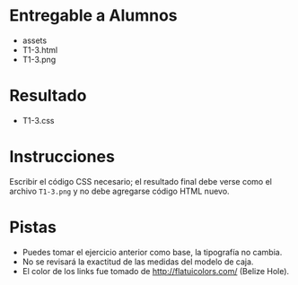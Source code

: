 # Entregable a Alumnos
- assets
- T1-3.html
- T1-3.png

# Resultado
- T1-3.css

# Instrucciones
Escribir el código CSS necesario; el resultado final debe verse como el archivo
`T1-3.png` y no debe agregarse código HTML nuevo.

# Pistas
- Puedes tomar el ejercicio anterior como base, la tipografía no cambia.
- No se revisará la exactitud de las medidas del modelo de caja.
- El color de los links fue tomado de http://flatuicolors.com/ (Belize Hole).
